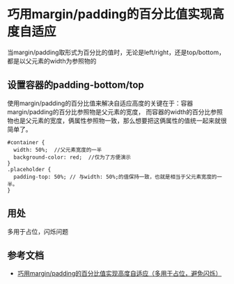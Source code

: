 # 巧用margin/padding的百分比值实现高度自适应
当margin/padding取形式为百分比的值时，无论是left/right，还是top/bottom，都是以父元素的width为参照物的

## 设置容器的padding-bottom/top
使用margin/padding的百分比值来解决自适应高度的关键在于：容器margin/padding的百分比参照物是父元素的宽度，
而容器的width的百分比参照物也是父元素的宽度，俩属性参照物一致，那么想要把这俩属性的值统一起来就很简单了。
```
#container {
  width: 50%;  //父元素宽度的一半
  background-color: red;  //仅为了方便演示
}
.placeholder {
  padding-top: 50%; // 与width: 50%;的值保持一致，也就是相当于父元素宽度的一半。
}
```

## 用处
多用于占位，闪烁问题

## 参考文档
* [巧用margin/padding的百分比值实现高度自适应（多用于占位，避免闪烁）](https://segmentfault.com/a/1190000004231995)
